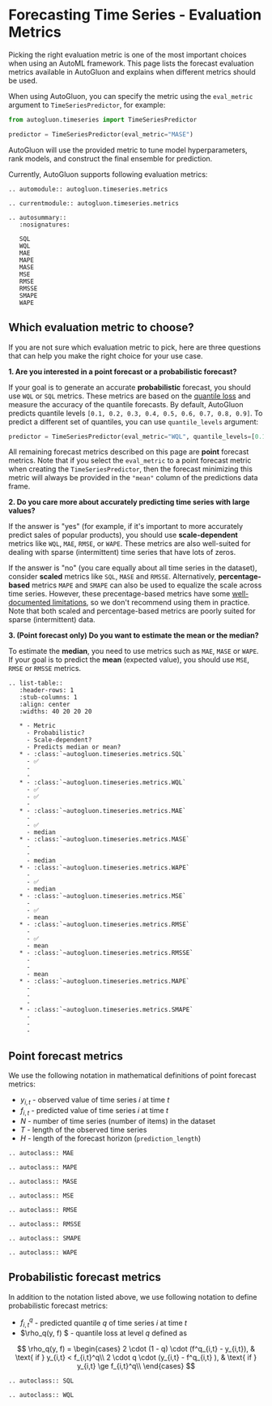 # Forecasting Time Series - Evaluation Metrics

Picking the right evaluation metric is one of the most important choices when using an AutoML framework.
This page lists the forecast evaluation metrics available in AutoGluon and explains when different metrics should be used. 

When using AutoGluon, you can specify the metric using the `eval_metric` argument to `TimeSeriesPredictor`, for example:
```python
from autogluon.timeseries import TimeSeriesPredictor

predictor = TimeSeriesPredictor(eval_metric="MASE")
```

AutoGluon will use the provided metric to tune model hyperparameters, rank models, and construct the final ensemble for prediction.


Currently, AutoGluon supports following evaluation metrics:

```{eval-rst}
.. automodule:: autogluon.timeseries.metrics
```

```{eval-rst}
.. currentmodule:: autogluon.timeseries.metrics
```


```{eval-rst}
.. autosummary::
   :nosignatures:

   SQL
   WQL
   MAE
   MAPE
   MASE
   MSE
   RMSE
   RMSSE
   SMAPE
   WAPE

``` 

## Which evaluation metric to choose?

If you are not sure which evaluation metric to pick, here are three questions that can help you make the right choice for your use case.

**1. Are you interested in a point forecast or a probabilistic forecast?**

If your goal is to generate an accurate **probabilistic** forecast, you should use `WQL` or `SQL` metrics.
These metrics are based on the [quantile loss](https://en.wikipedia.org/wiki/Quantile_regression) and measure the accuracy of the quantile forecasts.
By default, AutoGluon predicts quantile levels `[0.1, 0.2, 0.3, 0.4, 0.5, 0.6, 0.7, 0.8, 0.9]`.
To predict a different set of quantiles, you can use `quantile_levels` argument:
```python
predictor = TimeSeriesPredictor(eval_metric="WQL", quantile_levels=[0.1, 0.5, 0.75, 0.9])
```

All remaining forecast metrics described on this page are **point** forecast metrics.
Note that if you select the `eval_metric` to a point forecast metric when creating the `TimeSeriesPredictor`, then the forecast minimizing this metric will always be provided in the `"mean"` column of the predictions data frame.

**2. Do you care more about accurately predicting time series with large values?**

If the answer is "yes" (for example, if it's important to more accurately predict sales of popular products), you should use **scale-dependent** metrics like `WQL`, `MAE`, `RMSE`, or `WAPE`.
These metrics are also well-suited for dealing with sparse (intermittent) time series that have lots of zeros.

If the answer is "no" (you care equally about all time series in the dataset), consider **scaled** metrics like `SQL`, `MASE` and `RMSSE`. Alternatively, **percentage-based** metrics `MAPE` and `SMAPE` can also be used to equalize the scale across time series. However, these precentage-based metrics have some [well-documented limitations](https://robjhyndman.com/publications/another-look-at-measures-of-forecast-accuracy/), so we don't recommend using them in practice.
Note that both scaled and percentage-based metrics are poorly suited for sparse (intermittent) data.

**3. (Point forecast only) Do you want to estimate the mean or the median?**

To estimate the **median**, you need to use metrics such as `MAE`, `MASE` or `WAPE`.
If your goal is to predict the **mean** (expected value), you should use `MSE`, `RMSE` or `RMSSE` metrics.



```{eval-rst}
.. list-table::
   :header-rows: 1
   :stub-columns: 1
   :align: center
   :widths: 40 20 20 20

   * - Metric
     - Probabilistic?
     - Scale-dependent?
     - Predicts median or mean?
   * - :class:`~autogluon.timeseries.metrics.SQL` 
     - ✅
     -  
     -  
   * - :class:`~autogluon.timeseries.metrics.WQL` 
     - ✅
     - ✅
     - 
   * - :class:`~autogluon.timeseries.metrics.MAE`
     - 
     - ✅
     - median
   * - :class:`~autogluon.timeseries.metrics.MASE` 
     - 
     - 
     - median
   * - :class:`~autogluon.timeseries.metrics.WAPE`
     - 
     - ✅
     - median
   * - :class:`~autogluon.timeseries.metrics.MSE`
     - 
     - ✅
     - mean
   * - :class:`~autogluon.timeseries.metrics.RMSE`
     - 
     - ✅
     - mean
   * - :class:`~autogluon.timeseries.metrics.RMSSE`
     - 
     - 
     - mean
   * - :class:`~autogluon.timeseries.metrics.MAPE`
     - 
     - 
     - 
   * - :class:`~autogluon.timeseries.metrics.SMAPE` 
     - 
     - 
     - 
```



## Point forecast metrics
We use the following notation in mathematical definitions of point forecast metrics:

- $y_{i,t}$ - observed value of time series $i$ at time $t$
- $f_{i,t}$ - predicted value of time series $i$ at time $t$
- $N$ - number of time series (number of items) in the dataset
- $T$ - length of the observed time series
- $H$ - length of the forecast horizon (`prediction_length`)


```{eval-rst}
.. autoclass:: MAE
```

```{eval-rst}
.. autoclass:: MAPE
```

```{eval-rst}
.. autoclass:: MASE
```

```{eval-rst}
.. autoclass:: MSE
```

```{eval-rst}
.. autoclass:: RMSE
```

```{eval-rst}
.. autoclass:: RMSSE
```

```{eval-rst}
.. autoclass:: SMAPE
```

```{eval-rst}
.. autoclass:: WAPE
```


## Probabilistic forecast metrics
In addition to the notation listed above, we use following notation to define probabilistic forecast metrics:

- $f_{i,t}^q$ - predicted quantile $q$ of time series $i$ at time $t$
- $\rho_q(y, f) $ - quantile loss at level $q$ defined as

$$
      \rho_q(y, f) =    \begin{cases}
      2 \cdot (1 - q) \cdot (f^q_{i,t} - y_{i,t}), & \text{ if } y_{i,t} < f_{i,t}^q\\
      2 \cdot q \cdot (y_{i,t} - f^q_{i,t} ), & \text{ if } y_{i,t} \ge f_{i,t}^q\\
      \end{cases}
$$



```{eval-rst}
.. autoclass:: SQL
```

```{eval-rst}
.. autoclass:: WQL
```

